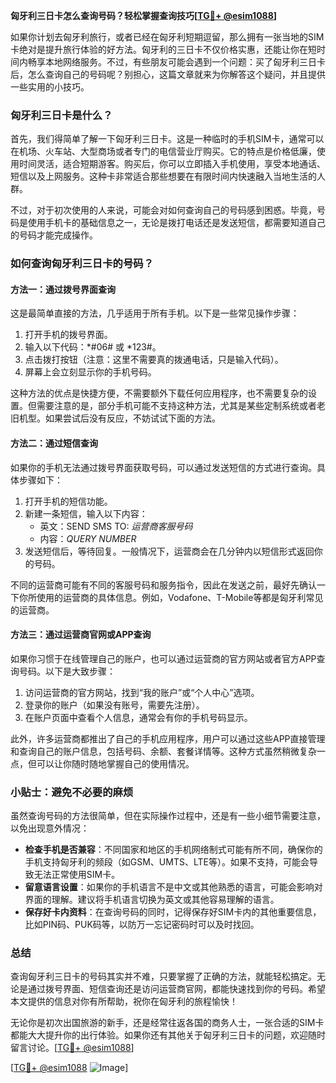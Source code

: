 **匈牙利三日卡怎么查询号码？轻松掌握查询技巧[[TG💪+ @esim1088](https://t.me/s/esim1088)]**

如果你计划去匈牙利旅行，或者已经在匈牙利短期逗留，那么拥有一张当地的SIM卡绝对是提升旅行体验的好方法。匈牙利的三日卡不仅价格实惠，还能让你在短时间内畅享本地网络服务。不过，有些朋友可能会遇到一个问题：买了匈牙利三日卡后，怎么查询自己的号码呢？别担心，这篇文章就来为你解答这个疑问，并且提供一些实用的小技巧。

### 匈牙利三日卡是什么？

首先，我们得简单了解一下匈牙利三日卡。这是一种临时的手机SIM卡，通常可以在机场、火车站、大型商场或者专门的电信营业厅购买。它的特点是价格低廉，使用时间灵活，适合短期游客。购买后，你可以立即插入手机使用，享受本地通话、短信以及上网服务。这种卡非常适合那些想要在有限时间内快速融入当地生活的人群。

不过，对于初次使用的人来说，可能会对如何查询自己的号码感到困惑。毕竟，号码是使用手机卡的基础信息之一，无论是拨打电话还是发送短信，都需要知道自己的号码才能完成操作。

### 如何查询匈牙利三日卡的号码？

#### 方法一：通过拨号界面查询

这是最简单直接的方法，几乎适用于所有手机。以下是一些常见操作步骤：

1. 打开手机的拨号界面。
2. 输入以下代码：*#06# 或 *123#。
3. 点击拨打按钮（注意：这里不需要真的拨通电话，只是输入代码）。
4. 屏幕上会立刻显示你的手机号码。

这种方法的优点是快捷方便，不需要额外下载任何应用程序，也不需要复杂的设置。但需要注意的是，部分手机可能不支持这种方法，尤其是某些定制系统或者老旧机型。如果尝试后没有反应，不妨试试下面的方法。

#### 方法二：通过短信查询

如果你的手机无法通过拨号界面获取号码，可以通过发送短信的方式进行查询。具体步骤如下：

1. 打开手机的短信功能。
2. 新建一条短信，输入以下内容：
   - 英文：SEND SMS TO: *运营商客服号码*
   - 内容：*QUERY NUMBER*
3. 发送短信后，等待回复。一般情况下，运营商会在几分钟内以短信形式返回你的号码。

不同的运营商可能有不同的客服号码和服务指令，因此在发送之前，最好先确认一下你所使用的运营商的具体信息。例如，Vodafone、T-Mobile等都是匈牙利常见的运营商。

#### 方法三：通过运营商官网或APP查询

如果你习惯于在线管理自己的账户，也可以通过运营商的官方网站或者官方APP查询号码。以下是大致步骤：

1. 访问运营商的官方网站，找到“我的账户”或“个人中心”选项。
2. 登录你的账户（如果没有账号，需要先注册）。
3. 在账户页面中查看个人信息，通常会有你的手机号码显示。

此外，许多运营商都推出了自己的手机应用程序，用户可以通过这些APP直接管理和查询自己的账户信息，包括号码、余额、套餐详情等。这种方式虽然稍微复杂一点，但可以让你随时随地掌握自己的使用情况。

### 小贴士：避免不必要的麻烦

虽然查询号码的方法很简单，但在实际操作过程中，还是有一些小细节需要注意，以免出现意外情况：

- **检查手机是否兼容**：不同国家和地区的手机网络制式可能有所不同，确保你的手机支持匈牙利的频段（如GSM、UMTS、LTE等）。如果不支持，可能会导致无法正常使用SIM卡。
- **留意语言设置**：如果你的手机语言不是中文或其他熟悉的语言，可能会影响对界面的理解。建议将手机语言切换为英文或其他容易理解的语言。
- **保存好卡内资料**：在查询号码的同时，记得保存好SIM卡内的其他重要信息，比如PIN码、PUK码等，以防万一忘记密码时可以及时找回。

### 总结

查询匈牙利三日卡的号码其实并不难，只要掌握了正确的方法，就能轻松搞定。无论是通过拨号界面、短信查询还是访问运营商官网，都能快速找到你的号码。希望本文提供的信息对你有所帮助，祝你在匈牙利的旅程愉快！

无论你是初次出国旅游的新手，还是经常往返各国的商务人士，一张合适的SIM卡都能大大提升你的出行体验。如果你还有其他关于匈牙利三日卡的问题，欢迎随时留言讨论。[[TG💪+ @esim1088](https://t.me/s/esim1088)]

[[TG💪+ @esim1088](https://t.me/s/esim1088) ![Image](https://i.postimg.cc/4NQfJmqS/Snipaste-2025-05-13-00-14-12.png)]